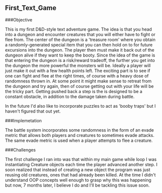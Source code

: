 ## First_Text_Game

###Objective

This is my first D&D-style text adventure game. The idea is that you head into a 
dungeon and encounter creatures that you will either have to fight or flee from. 
The center of the dungeon is a 'treasure room' where you obtain a 
randomly-generated special item that you can then hold on to for future excursions
into the dungeon. The player then must make it back out of the dungeon alive if 
they want to keep the booty. Since the idea of the game is that entering the 
dungeon is a risk/reward tradeoff, the further you get into the dungeon the more 
powerful the monsters will be. Ideally a player will just make it out with a few 
health points left. The exciting part is to see if one can fight and flee at the 
right times, of course with a heavy dose of randomness thrown in. At some point 
it might make sense to retreat from the dungeon and try again, then of course 
getting out with your life will be the tricky part. Getting pushed back a step is 
the is designed to be a constant obstacle, in addition to the damage taken during 
battle. 

In the future I'd also like to incorporate puzzles to act as 'booby traps' but I 
haven't figured that out yet. 

###Implemetation

The battle system incorporates some randomness in the form of an evade metric 
that allows both players and creatures to sometimes evade attacks. The same 
evade metric is used when a player attempts to flee a creature. 


###Challenges

The first challenge I ran into was that within my main game while loop I was 
instantiating Creature objects each time the player advanced another step. I
soon realized that instead of creating a new object the program was just reusing
old creatures, ones that had already been killed. At the time I didn't understand
OOP concepts well enough to grasp why this was happening but now, 7 months later, 
I believe I do and I'll be tackling this issue soon. 

